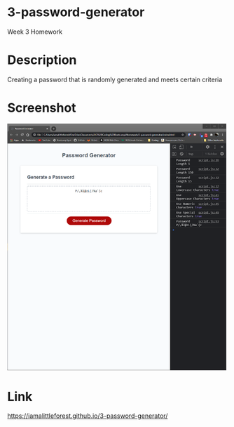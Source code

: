# 3-password-generator
Week 3 Homework

# Description
Creating a password that is randomly generated and meets certain criteria

# Screenshot
<img src="assets/images/readme-screenshot.PNG" width="500">

# Link
https://iamalittleforest.github.io/3-password-generator/